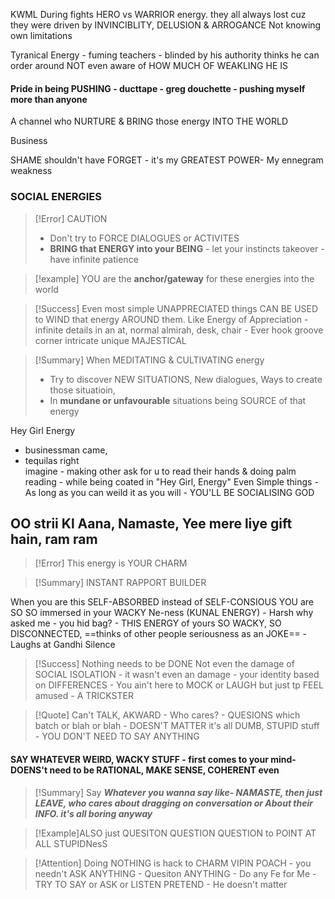 KWML
During fights HERO vs WARRIOR energy. they all always lost cuz they were driven by INVINCIBLITY, DELUSION & ARROGANCE
Not knowing own limitations

Tyranical Energy - fuming teachers - blinded by his authority thinks he can order around NOT even aware of HOW MUCH OF WEAKLING HE IS


#### Pride in being PUSHING - ducttape - greg douchette - pushing myself more than anyone
A channel who NURTURE & BRING those energy INTO THE WORLD


Business 


SHAME shouldn't have FORGET - it's my GREATEST POWER- My ennegram weakness 

### SOCIAL ENERGIES
> [!Error]  CAUTION
> - Don't try to FORCE DIALOGUES or ACTIVITES
> - **BRING that ENERGY into your BEING** - let your instincts takeover - have infinite patience

> [!example] YOU are the **anchor/gateway** for these energies into the world

> [!Success] Even most simple UNAPPRECIATED things CAN BE USED to WIND that energy AROUND them.
> Like Energy of Appreciation - infinite details in an at, normal almirah, desk, chair - Ever hook groove corner intricate unique MAJESTICAL

> [!Summary] When MEDITATING & CULTIVATING energy
> - Try to discover NEW SITUATIONS, New dialogues, Ways to create those situatioin, 
> - In **mundane or unfavourable** situations being SOURCE of that energy

Hey Girl Energy 
- businessman came, 
- tequilas right  
imagine - making other ask for u to read their hands & doing palm reading - while being coated in "Hey Girl, Energy"
Even Simple things -  As long as you can weild it as you will - YOU'LL BE SOCIALISING GOD



## OO strii Kl Aana, Namaste, Yee mere liye gift hain, ram ram
> [!Error]   This energy is YOUR CHARM

> [!Summary] INSTANT RAPPORT BUILDER

When you are this SELF-ABSORBED instead of SELF-CONSIOUS
YOU are SO SO immersed in your WACKY Ne-ness (KUNAL ENERGY) - Harsh why asked me - you hid bag? - THIS ENERGY of yours SO WACKY, SO DISCONNECTED, ==thinks of other people seriousness as an JOKE== - Laughs at Gandhi Silence 

> [!Success] Nothing needs to be DONE Not even the damage of SOCIAL ISOLATION - it wasn't even an damage - your identity based on DIFFERENCES - You ain't here to MOCK or LAUGH but just tp FEEL amused - A TRICKSTER 
> 

> [!Quote] Can't TALK, AKWARD - Who cares? - QUESIONS which batch or blah or blah - DOESN'T MATTER it's all DUMB, STUPID stuff - YOU DON'T NEED TO SAY ANYTHING
#### SAY WHATEVER WEIRD, WACKY STUFF - first comes to your mind- DOENS't need to be RATIONAL, MAKE SENSE, **COHERENT even**
 
 > [!Summary] Say ***Whatever you wanna say like- NAMASTE, then just LEAVE, who cares about dragging on conversation or About their INFO. it's all boring anyway***
 
 
> [!Example]ALSO just QUESITON QUESTION QUESTION to POINT AT ALL STUPIDNesS

> [!Attention]  Doing NOTHING is hack to CHARM
VIPIN POACH - you needn't ASK ANYTHING - Quesiton ANYTHING - Do any Fe for Me - TRY TO SAY or ASK or LISTEN PRETEND - He doesn't matter 

